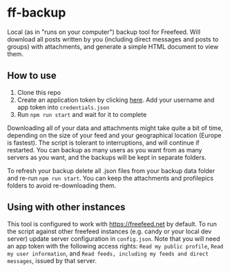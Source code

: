 # ff-backup

Local (as in "runs on your computer") backup tool for Freefeed. Will download all posts written by you (including direct messages and posts to groups) with attachments, and generate a simple HTML document to view them.

## How to use

1. Clone this repo
1. Create an application token by clicking [here](https://freefeed.net/settings/app-tokens/create?title=ff-backup&scopes=read-my-info%20read-feeds). Add your username and app token into `credentials.json`
1. Run `npm run start` and wait for it to complete

Downloading all of your data and attachments might take quite a bit of time, depending on the size of your feed and your geographical location (Europe is fastest). The script is tolerant to interruptions, and will continue if restarted. You can backup as many users as you want from as many servers as you want, and the backups will be kept in separate folders.

To refresh your backup delete all .json files from your backup data folder and re-run `npm run start`. You can keep the attachments and profilepics folders to avoid re-downloading them.

## Using with other instances

This tool is configured to work with https://freefeed.net by default. To run the script against other freefeed instances (e.g. candy or your local dev server) update server configuration in `config.json`. Note that you will need an app token with the following access rights: `Read my public profile`, `Read my user information`, and `Read feeds, including my feeds and direct messages`, issued by that server.
